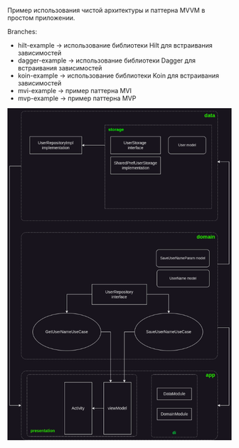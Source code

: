 Пример использования чистой архитектуры и паттерна MVVM в простом приложении.

Branches:
- hilt-example -> использование библиотеки Hilt для встраивания зависимостей
- dagger-example -> использование библиотеки Dagger для встраивания зависимостей
- koin-example -> использование библиотеки Koin для встраивания зависимостей
- mvi-example -> пример паттерна MVI
- mvp-example -> пример паттерна MVP

![scheme.png](scheme.png)
